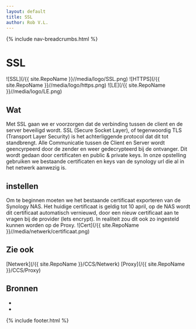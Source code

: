 ```yaml
---
layout: default
title: SSL
author: Rob V.L.
---
```


{% include nav-breadcrumbs.html %}

# SSL
![SSL](/{{ site.RepoName }}//media/logo/SSL.png)
![HTTPS](/{{ site.RepoName }}//media/logo/https.png)
![LE](/{{ site.RepoName }}//media/logo/LE.png)



## Wat
Met SSL gaan we er voorzorgen dat de verbinding tussen de client en de server beveiligd wordt. SSL (Secure Socket Layer), of tegenwoordig TLS (Transport Layer Security) is het achterliggende protocol dat dit tot standbrengt. Alle Communicatie tussen de Client en Server wordt geencyrpeerd door de zender en weer gedecrypteerd bij de ontvanger. Dit wordt gedaan door certificaten en public & private keys. In onze opstelling gebruiken we bestaande certificaten en keys van de synology url die al in het netwerk aanwezig is.

## instellen 
Om te beginnen moeten we het bestaande certificaat exporteren van de Synology NAS. Het huidige certificaat is geldig tot 10 april, op de NAS wordt dit certificaat automatisch vernieuwd, door een nieuw certificaat aan te vragen bij de provider (lets encrypt). In realiteit zou dit ook zo ingesteld kunnen worden op de Proxy. 
![Cert](/{{ site.RepoName }}//media/netwerk/certificaat.png)




## Zie ook
[Netwerk](/{{ site.RepoName }}/CCS/Netwerk)
[Proxy](/{{ site.RepoName }}/CCS/Proxy)


## Bronnen 
* []()
* []()

{% include footer.html %}
